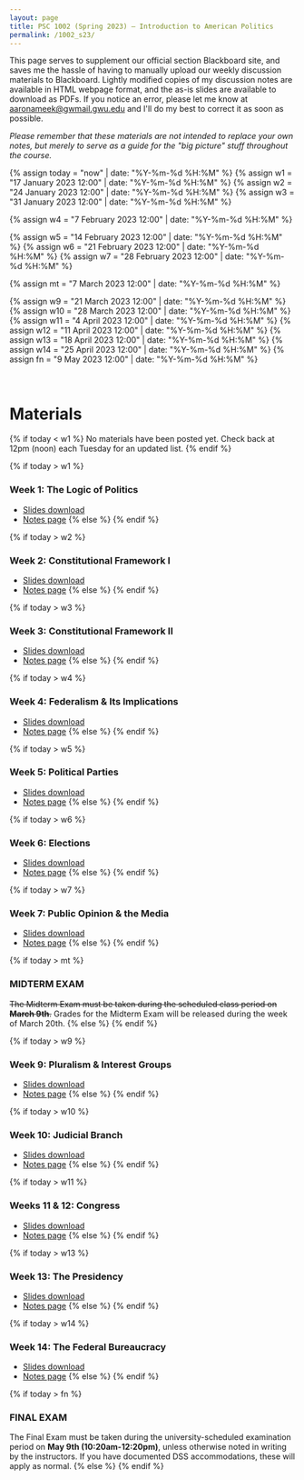 ```yaml
---
layout: page
title: PSC 1002 (Spring 2023) — Introduction to American Politics
permalink: /1002_s23/
---
```


This page serves to supplement our official section Blackboard site, and saves me the hassle of having to manually upload our weekly discussion materials to Blackboard. Lightly modified copies of my discussion notes are available in HTML webpage format, and the as-is slides are available to download as PDFs. If you notice an error, please let me know at [aaronameek@gwmail.gwu.edu](mailto:aaronameek@gwmail.gwu.edu) and I'll do my best to correct it as soon as possible.

*Please remember that these materials are not intended to replace your own notes, but merely to serve as a guide for the "big picture" stuff throughout the course.*

<!-- SESSION DATES FOR DYNAMIC RELEASE -->
{% assign today = "now" | date: "%Y-%m-%d %H:%M" %}
{% assign w1 = "17 January 2023 12:00" | date: "%Y-%m-%d %H:%M" %}
{% assign w2 = "24 January 2023 12:00" | date: "%Y-%m-%d %H:%M" %}
{% assign w3 = "31 January 2023 12:00" | date: "%Y-%m-%d %H:%M" %}

{% assign w4 = "7 February 2023 12:00" | date: "%Y-%m-%d %H:%M" %}

{% assign w5 = "14 February 2023 12:00" | date: "%Y-%m-%d %H:%M" %}
{% assign w6 = "21 February 2023 12:00" | date: "%Y-%m-%d %H:%M" %}
{% assign w7 = "28 February 2023 12:00" | date: "%Y-%m-%d %H:%M" %}

{% assign mt = "7 March 2023 12:00" | date: "%Y-%m-%d %H:%M" %}

{% assign w9 = "21 March 2023 12:00" | date: "%Y-%m-%d %H:%M" %}
{% assign w10 = "28 March 2023 12:00" | date: "%Y-%m-%d %H:%M" %}
{% assign w11 = "4 April 2023 12:00" | date: "%Y-%m-%d %H:%M" %}
{% assign w12 = "11 April 2023 12:00" | date: "%Y-%m-%d %H:%M" %}
{% assign w13 = "18 April 2023 12:00" | date: "%Y-%m-%d %H:%M" %}
{% assign w14 = "25 April 2023 12:00" | date: "%Y-%m-%d %H:%M" %}
{% assign fn = "9 May 2023 12:00" | date: "%Y-%m-%d %H:%M" %}

<br>

<!-- CONTENT -->
# Materials
{% if today < w1 %}
No materials have been posted yet. Check back at 12pm (noon) each Tuesday for an updated list.
{% endif %}

{% if today > w1 %}
### Week 1: The Logic of Politics
* <a href="/docs/1002_s23/pdf_slides/1002_s23_w1_LogicOfPolitics_slides.pdf" download>Slides download</a>
* <a href="/docs/1002_s23/html_notes/1002_s23_w1_LogicOfPolitics_notes.html" target="_blank">Notes page</a>
{% else %}
{% endif %}

{% if today > w2 %}
### Week 2: Constitutional Framework I
* <a href="/docs/1002_s23/pdf_slides/1002_s23_w2_ConstitutionalFramework1_slides.pdf" download>Slides download</a>
* <a href="/docs/1002_s23/html_notes/1002_s23_w2_ConstitutionalFramework1_notes.html" target="_blank">Notes page</a>
{% else %}
{% endif %}

{% if today > w3 %}
### Week 3: Constitutional Framework II
* <a href="/docs/1002_s23/pdf_slides/1002_s23_w3_ConstitutionalFramework2_slides.pdf" download>Slides download</a>
* <a href="/docs/1002_s23/html_notes/1002_s23_w3_ConstitutionalFramework2_notes.html" target="_blank">Notes page</a>
{% else %}
{% endif %}

{% if today > w4 %}
### Week 4: Federalism & Its Implications
* <a href="/docs/1002_s23/pdf_slides/1002_s23_w4_Federalism_slides.pdf" download>Slides download</a>
* <a href="/docs/1002_s23/html_notes/1002_s23_w4_Federalism_notes.html" target="_blank">Notes page</a>
{% else %}
{% endif %}

{% if today > w5 %}
### Week 5: Political Parties
* <a href="/docs/1002_s23/pdf_slides/1002_s23_w5_PoliticalParties_slides.pdf" download>Slides download</a>
* <a href="/docs/1002_s23/html_notes/1002_s23_w5_PoliticalParties_notes.html" target="_blank">Notes page</a>
{% else %}
{% endif %}

{% if today > w6 %}
### Week 6: Elections
* <a href="/docs/1002_s23/pdf_slides/1002_s23_w6_Elections_slides.pdf" download>Slides download</a>
* <a href="/docs/1002_s23/html_notes/1002_s23_w6_Elections_notes.html" target="_blank">Notes page</a>
{% else %}
{% endif %}

{% if today > w7 %}
### Week 7: Public Opinion & the Media
* <a href="/docs/1002_s23/pdf_slides/1002_s23_w7_PublicOpinionMedia_slides.pdf" download>Slides download</a>
* <a href="/docs/1002_s23/html_notes/1002_s23_w7_PublicOpinionMedia_notes.html" target="_blank">Notes page</a>
{% else %}
{% endif %}

{% if today > mt %}             <!-- No sections -->
### MIDTERM EXAM
~~The Midterm Exam must be taken during the scheduled class period on **March 9th**.~~
Grades for the Midterm Exam will be released during the week of March 20th.
{% else %}
{% endif %}

{% if today > w9 %}
### Week 9: Pluralism & Interest Groups
* <a href="/docs/1002_s23/pdf_slides/1002_s23_w9_PluralismInterestGroups_slides.pdf" download>Slides download</a>
* <a href="/docs/1002_s23/html_notes/1002_s23_w9_PluralismInterestGroups_notes.html" target="_blank">Notes page</a>
{% else %}
{% endif %}

{% if today > w10 %}
### Week 10: Judicial Branch
* <a href="/docs/1002_s23/pdf_slides/1002_s23_w10_Courts_slides.pdf" download>Slides download</a>
* <a href="/docs/1002_s23/html_notes/1002_s23_w10_Courts_notes.html" target="_blank">Notes page</a>
{% else %}
{% endif %}

{% if today > w11 %}
### Weeks 11 & 12: Congress
* <a href="/docs/1002_s23/pdf_slides/1002_s23_w11_Congress_slides.pdf" download>Slides download</a>
* <a href="/docs/1002_s23/html_notes/1002_s23_w11_Congress_notes.html" target="_blank">Notes page</a>
{% else %}
{% endif %}

<!-- WEEK 12 CONTENT, IF NEEDED
{% if today > w12 %}
### Week 12: Congress *cont.*
* <a href="/docs/1002_s23/pdf_slides/1002_s23_w12_Congress_slides.pdf" download>Slides download</a>
* <a href="/docs/1002_s23/html_notes/1002_s23_w12_Congress_notes.html" target="_blank">Notes page</a>
{% else %}
{% endif %}
-->

{% if today > w13 %}
### Week 13: The Presidency
* <a href="/docs/1002_s23/pdf_slides/1002_s23_w13_Presidency_slides.pdf" download>Slides download</a>
* <a href="/docs/1002_s23/html_notes/1002_s23_w13_Presidency_notes.html" target="_blank">Notes page</a>
{% else %}
{% endif %}

{% if today > w14 %}
### Week 14: The Federal Bureaucracy
* <a href="/docs/1002_s23/pdf_slides/1002_s23_w14_Bureaucracy_slides.pdf" download>Slides download</a>
* <a href="/docs/1002_s23/html_notes/1002_s23_w14_Bureaucracy_notes.html" target="_blank">Notes page</a>
{% else %}
{% endif %}

{% if today > fn %}
### FINAL EXAM
The Final Exam must be taken during the university-scheduled examination period on **May 9th (10:20am-12:20pm)**, unless otherwise noted in writing by the instructors. If you have documented DSS accommodations, these will apply as normal.
{% else %}
{% endif %}